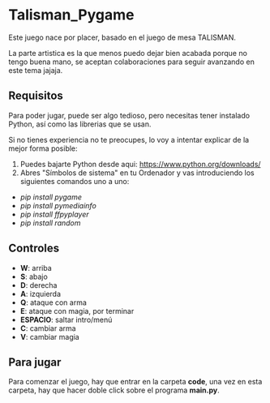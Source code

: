 # Talisman_Pygame

Este juego nace por placer, basado en el juego de mesa TALISMAN.

La parte artistica es la que menos puedo dejar bien acabada porque no tengo buena mano, se aceptan colaboraciones para seguir avanzando en este tema jajaja.

## Requisitos

Para poder jugar, puede ser algo tedioso, pero necesitas tener instalado Python, así como las librerias que se usan.

Si no tienes experiencia no te preocupes, lo voy a intentar explicar de la mejor forma posible:
1. Puedes bajarte Python desde aqui: https://www.python.org/downloads/
2. Abres "Símbolos de sistema" en tu Ordenador y vas introduciendo los siguientes comandos uno a uno:
 - *pip install pygame*
 - *pip install pymediainfo*
 - *pip install ffpyplayer*
 - *pip install random*



## Controles

- **W**: arriba
- **S**: abajo
- **D**: derecha
- **A**: izquierda
- **Q**: ataque con arma
- **E**: ataque con magia, por terminar
- **ESPACIO**: saltar intro/menú
- **C**: cambiar arma
- **V**: cambiar magia

## Para jugar

Para comenzar el juego, hay que entrar en la carpeta **code**, una vez en esta carpeta, hay que hacer doble click sobre el programa **main.py**. 

